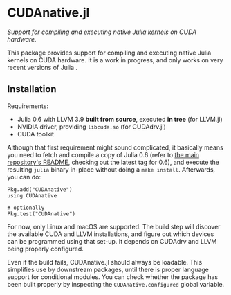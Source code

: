 # CUDAnative.jl

*Support for compiling and executing native Julia kernels on CUDA hardware.*

This package provides support for compiling and executing native Julia kernels on CUDA
hardware. It is a work in progress, and only works on very recent versions of Julia .


## Installation

Requirements:

* Julia 0.6 with LLVM 3.9 **built from source**, executed **in tree** (for LLVM.jl)
* NVIDIA driver, providing `libcuda.so` (for CUDAdrv.jl)
* CUDA toolkit

Although that first requirement might sound complicated, it basically means you need to
fetch and compile a copy of Julia 0.6 (refer to [the main repository's
README](https://github.com/JuliaLang/julia/blob/master/README.md#source-download-and-compilation),
checking out the latest tag for 0.6), and execute the resulting `julia` binary in-place
without doing a `make install`. Afterwards, you can do:

```
Pkg.add("CUDAnative")
using CUDAnative

# optionally
Pkg.test("CUDAnative")
```

For now, only Linux and macOS are supported. The build step will discover the available CUDA
and LLVM installations, and figure out which devices can be programmed using that set-up. It
depends on CUDAdrv and LLVM being properly configured.

Even if the build fails, CUDAnative.jl should always be loadable. This simplifies use by
downstream packages, until there is proper language support for conditional modules. You can
check whether the package has been built properly by inspecting the `CUDAnative.configured`
global variable.
